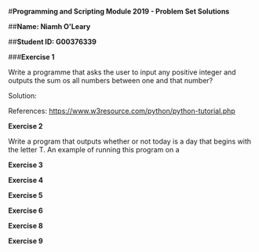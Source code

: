 #**Programming and Scripting Module 2019 - Problem Set Solutions**

##**Name: Niamh O'Leary**

##**Student ID: G00376339**

###**Exercise 1**

Write a programme that asks the user to input any positive integer and outputs the sum os all numbers between one and that number?

Solution: 

References:
https://www.w3resource.com/python/python-tutorial.php



**Exercise 2**

Write a program that outputs whether or not today is a day that begins with the letter T. An example of running this program on a 


**Exercise 3**


**Exercise 4**


**Exercise 5**


**Exercise 6**


**Exercise 8**


**Exercise 9**
